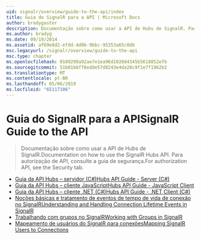 ```yaml
---
uid: signalr/overview/guide-to-the-api/index
title: Guia do SignalR para a API | Microsoft Docs
author: bradygaster
description: Documentação sobre como usar a API de Hubs de SignalR. Para autorização de API, consulte a guia de segurança.
ms.author: bradyg
ms.date: 09/19/2014
ms.assetid: af69e8d2-efdd-4d0b-9bbc-95353a65c0db
msc.legacyurl: /signalr/overview/guide-to-the-api
msc.type: chapter
ms.openlocfilehash: 0109298a92ae7e1ea96d1020d4345b5618852efb
ms.sourcegitcommit: 51b01b6ff8edde57d8243e4da28c9f1e7f1962b2
ms.translationtype: MT
ms.contentlocale: pt-BR
ms.lasthandoff: 05/06/2019
ms.locfileid: "65117106"
---
```

# <a name="signalr-guide-to-the-api"></a><span data-ttu-id="4b877-104">Guia do SignalR para a API</span><span class="sxs-lookup"><span data-stu-id="4b877-104">SignalR Guide to the API</span></span>

> <span data-ttu-id="4b877-105">Documentação sobre como usar a API de Hubs de SignalR.</span><span class="sxs-lookup"><span data-stu-id="4b877-105">Documentation on how to use the SignalR Hubs API.</span></span> <span data-ttu-id="4b877-106">Para autorização de API, consulte a guia de segurança.</span><span class="sxs-lookup"><span data-stu-id="4b877-106">For authorization API, see the Security tab.</span></span>

- [<span data-ttu-id="4b877-107">Guia da API Hubs – servidor (C#)</span><span class="sxs-lookup"><span data-stu-id="4b877-107">Hubs API Guide - Server (C#)</span></span>](hubs-api-guide-server.md)
- [<span data-ttu-id="4b877-108">Guia da API Hubs – cliente JavaScript</span><span class="sxs-lookup"><span data-stu-id="4b877-108">Hubs API Guide - JavaScript Client</span></span>](hubs-api-guide-javascript-client.md)
- [<span data-ttu-id="4b877-109">Guia da API Hubs – cliente .NET (C#)</span><span class="sxs-lookup"><span data-stu-id="4b877-109">Hubs API Guide - .NET Client (C#)</span></span>](hubs-api-guide-net-client.md)
- [<span data-ttu-id="4b877-110">Noções básicas e tratamento de eventos de tempo de vida de conexão no SignalR</span><span class="sxs-lookup"><span data-stu-id="4b877-110">Understanding and Handling Connection Lifetime Events in SignalR</span></span>](handling-connection-lifetime-events.md)
- [<span data-ttu-id="4b877-111">Trabalhando com grupos no SignalR</span><span class="sxs-lookup"><span data-stu-id="4b877-111">Working with Groups in SignalR</span></span>](working-with-groups.md)
- [<span data-ttu-id="4b877-112">Mapeamento de usuários do SignalR para conexões</span><span class="sxs-lookup"><span data-stu-id="4b877-112">Mapping SignalR Users to Connections</span></span>](mapping-users-to-connections.md)
